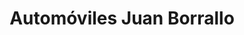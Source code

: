 ---
title: "Automóviles Juan Borrallo"
url: /benetusser/automoviles-juan-borrallo/
shop: reparación de automóviles
---